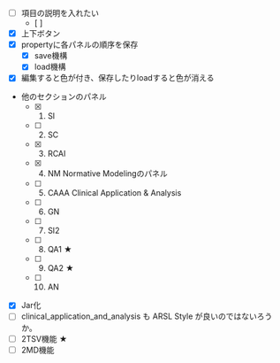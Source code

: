   * [ ] 項目の説明を入れたい
    * [ ] 
  * [x] 上下ボタン
  * [x] propertyに各パネルの順序を保存
    * [x] save機構
    * [x] load機構
  * [x] 編集すると色が付き、保存したりloadすると色が消える
  * 他のセクションのパネル
    * [x] 1. SI
    * [ ] 2. SC
    * [x] 3. RCAI
    * [x] 4. NM Normative Modelingのパネル
    * [ ] 5. CAAA Clinical Application & Analysis
    * [ ] 6. GN
    * [ ] 7. SI2
    * [ ] 8. QA1 ★
    * [ ] 9. QA2 ★
    * [ ] 10. AN
  * [x] Jar化
  * [ ] clinical_application_and_analysis も ARSL Style が良いのではないろうか。
  * [ ] 2TSV機能 ★
  * [ ] 2MD機能
